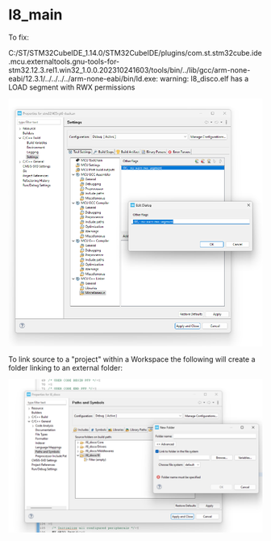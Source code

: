 # l8_main

To fix:

C:/ST/STM32CubeIDE_1.14.0/STM32CubeIDE/plugins/com.st.stm32cube.ide.mcu.externaltools.gnu-tools-for-stm32.12.3.rel1.win32_1.0.0.202310241603/tools/bin/../lib/gcc/arm-none-eabi/12.3.1/../../../../arm-none-eabi/bin/ld.exe: warning: l8_disco.elf has a LOAD segment with RWX permissions

![Alt text](image.png)


To link source to a "project" within a Workspace the following will create a folder linking to an external folder: 


![Alt text](image-1.png)